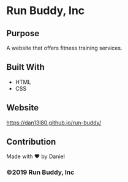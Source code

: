 # Run Buddy, Inc

## Purpose
A website that offers fitness training services. 

## Built With
* HTML
* CSS

## Website
https://dan13l80.github.io/run-buddy/

## Contribution
Made with ❤️ by Daniel

### ©️2019 Run Buddy, Inc 